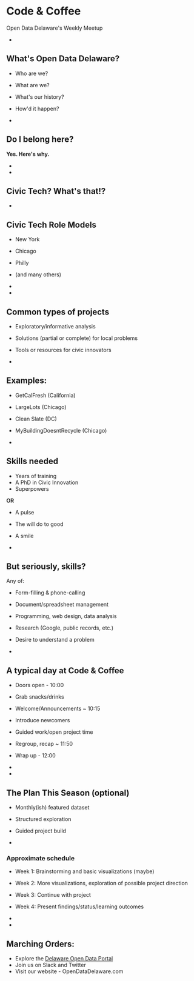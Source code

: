# Code & Coffee

Open Data Delaware's Weekly Meetup

-
## What's Open Data Delaware?

- Who are we?
- What are we?
- What's our history?
- How'd it happen?

-
## Do I belong here?

**Yes. Here's why.**

-
-
## Civic Tech? What's that!?


-
## Civic Tech Role Models

- New York
- Chicago
- Philly
- (and many others)

-
-
## Common types of projects
 
- Exploratory/informative analysis
- Solutions (partial or complete) for local problems
- Tools or resources for civic innovators

-
## Examples:

- GetCalFresh (California)
- LargeLots (Chicago) 
- Clean Slate (DC)
- MyBuildingDoesntRecycle (Chicago)

-
## Skills needed

- Years of training
- A PhD in Civic Innovation
- Superpowers

**OR**

- A pulse
- The will do to good
- A smile

-
## But seriously, skills?

Any of:

- Form-filling & phone-calling
- Document/spreadsheet management
- Programming, web design, data analysis
- Research (Google, public records, etc.)
- Desire to understand a problem

-
## A typical day at Code & Coffee

- Doors open - 10:00
- Grab snacks/drinks 
- Welcome/Announcements ~ 10:15
- Introduce newcomers
- Guided work/open project time
- Regroup, recap ~ 11:50
- Wrap up - 12:00

-
-
## The Plan This Season (optional)

- Monthly(ish) featured dataset
- Structured exploration
- Guided project build


-
### Approximate schedule

- Week 1: Brainstorming and basic visualizations (maybe)
- Week 2: More visualizations, exploration of possible project direction
- Week 3: Continue with project
- Week 4: Present findings/status/learning outcomes

-
-
## Marching Orders:

- Explore the [Delaware Open Data Portal](http://data.delaware.gov)
- Join us on Slack and Twitter
- Visit our website - OpenDataDelaware.com